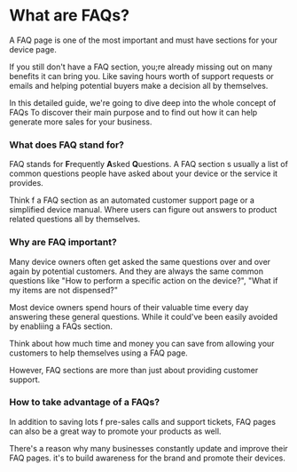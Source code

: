 # What are FAQs?

A FAQ page is one of the most important and must have sections for your device page.

If you still don't have a FAQ section, you;re already missing out on many benefits it can bring you. Like saving hours worth of support requests or emails and helping potential buyers make a decision all by themselves.

In this detailed guide, we're going to dive deep into the whole concept of FAQs  To discover their main purpose and to find out how it can help generate more sales for your business.

### What does FAQ stand for?

FAQ stands for **F**requently **A**sked **Q**uestions. A FAQ section s usually a list of common questions people have asked about your device or the service it provides.

Think f a FAQ section as an automated customer support page or a simplified device manual. Where users can figure out answers to product related questions all by themselves.

### Why are FAQ important?&#x20;

Many device owners often get asked the same questions over and over again by potential customers. And they are always the same common questions like "How to perform a specific action on the device?", "What if my items are not dispensed?"

Most device owners spend hours of their valuable time every day answering these general questions. While it could've been easily avoided by enabliing a FAQs section.

Think about how much time and money you can save from allowing your customers to help themselves using a FAQ page.

However, FAQ sections are more than just about providing customer support.&#x20;

### How to take advantage of a FAQs?

In addition to saving lots f pre-sales calls and support tickets, FAQ pages can also be a great way to promote your products as well.

There's a reason why many businesses constantly update and improve their FAQ pages. it's to build awareness for the brand and promote their devices.

